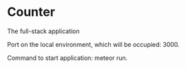 # Counter

The full-stack application

Port on the local environment, which will be occupied: 3000.

Command to start application: meteor run.
